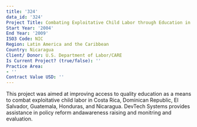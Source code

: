 ```yaml
---
title: '324'
data_id: '324'
Project Title: Combating Exploitative Child Labor through Education in Central America
Start Year: '2004'
End Year: '2009'
ISO3 Code: NIC
Region: Latin America and the Caribbean
Country: Nicaragua
Client/ Donor: U.S. Department of Labor/CARE
Is Current Project? (true/false): ''
Practice Area:
- ''
Contract Value USD: ''
---
```


This project was aimed at improving access to quality education as a means to combat exploitative child labor in Costa Rica, Dominican Republic, El Salvador, Guatemala, Honduras, and Nicaragua. DevTech Systems provides assistance in policy reform andawareness raising and monitring and evaluation.